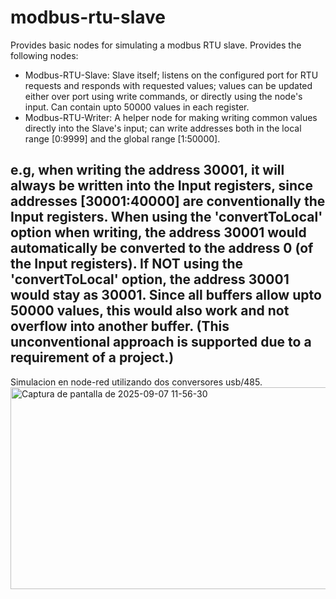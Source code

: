 # modbus-rtu-slave
Provides basic nodes for simulating a modbus RTU slave.
Provides the following nodes:
- Modbus-RTU-Slave: Slave itself; listens on the configured port for RTU requests and responds with requested values; values can be updated either over port using write commands, or directly using the node's input. Can contain upto 50000 values in each register.
- Modbus-RTU-Writer: A helper node for making writing common values directly into the Slave's input; can write addresses both in the local range [0:9999] and the global range [1:50000].
 
e.g, when writing the address 30001, it will always be written into the Input registers, since addresses [30001:40000] are conventionally the Input registers. When using the 'convertToLocal' option when writing, the address 30001 would automatically be converted to the address 0 (of the Input registers). If NOT using the 'convertToLocal' option, the address 30001 would stay as 30001. Since all buffers allow upto 50000 values, this would also work and not overflow into another buffer. (This unconventional approach is supported due to a requirement of a project.)
--------------------------------------------------------------------------------------

Simulacion en node-red utilizando dos conversores usb/485. 
<img width="915" height="323" alt="Captura de pantalla de 2025-09-07 11-56-30" src="https://github.com/user-attachments/assets/a3952937-884b-4018-96ff-ef3e096d8fe4" />
